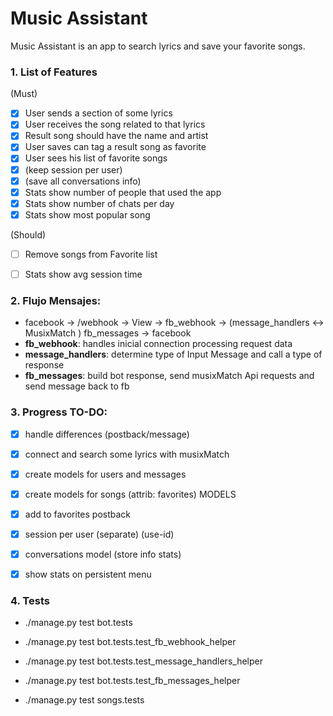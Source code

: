 
# Music Assistant

Music Assistant is an app to search lyrics and save your favorite songs.

### 1. List of Features 
  (Must)
  - [X] User sends a section of some lyrics
  - [X] User receives the song related to that lyrics
  - [X] Result song should have the name and artist
  - [X] User saves can tag a result song as favorite
  - [X] User sees his list of favorite songs
  - [X] (keep session per user)
  - [X] (save all conversations info)
  - [X] Stats show number of people that used the app
  - [X] Stats show number of chats per day
  - [X] Stats show most popular song
  
  (Should) 
  - [ ] Remove songs from Favorite list
  - [ ] Stats show avg session time


### 2. Flujo Mensajes:
  - facebook -> /webhook -> View -> fb_webhook -> (message_handlers <-> MusixMatch ) fb_messages -> facebook
  - **fb_webhook**: handles inicial connection processing request data
  - **message_handlers**: determine type of Input Message and call a type of response
  - **fb_messages**: build bot response, send musixMatch Api requests and send message back to fb

### 3. Progress TO-DO:
  - [X] handle differences (postback/message)
  - [X] connect and search some lyrics with musixMatch
  - [X] create models for users and messages
  - [X] create models for songs (attrib: favorites) MODELS
  - [X] add to favorites postback
  - [X] session per user (separate) (use-id)
  - [X] conversations model (store info stats)             
  - [X] show stats on persistent menu


### 4. Tests
  - ./manage.py test bot.tests
  - ./manage.py test bot.tests.test_fb_webhook_helper
  - ./manage.py test bot.tests.test_message_handlers_helper
  - ./manage.py test bot.tests.test_fb_messages_helper

  - ./manage.py test songs.tests